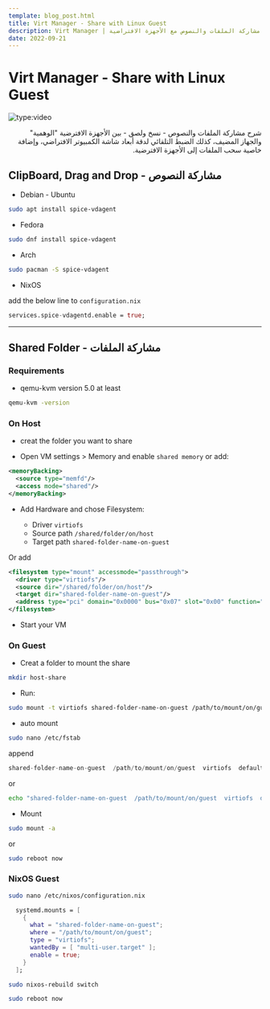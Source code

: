 ```yaml
---
template: blog_post.html
title: Virt Manager - Share with Linux Guest
description: Virt Manager | مشاركة الملفات والنصوص مع الأجهزة الافتراضية
date: 2022-09-21
---
```


# Virt Manager - Share with Linux Guest

![type:video](https://www.youtube.com/embed/HPmkzU4z20s)

<div dir="rtl">
شرح مشاركة الملفات والنصوص - نسخ ولصق - بين الأجهزة الافترضية "الوهمية" والجهاز المضيف، كذلك الضبط التلقائي لدقة أبعاد شاشة الكمبيوتر الافتراضي، وإضافة خاصية سحب الملفات إلى الأجهزة الافترضية.
</div>

<p hidden>#more</p>

## ClipBoard, Drag and Drop - مشاركة النصوص

- Debian - Ubuntu

```sh
sudo apt install spice-vdagent
```

- Fedora

```sh
sudo dnf install spice-vdagent
```

- Arch

```sh
sudo pacman -S spice-vdagent
```

- NixOS

add the below line to `configuration.nix`

```nix
services.spice-vdagentd.enable = true;
```

---------

## Shared Folder - مشاركة الملفات

### Requirements

- qemu-kvm version 5.0 at least

```sh
qemu-kvm -version
```

### On Host

- creat the folder you want to share

- Open VM settings > Memory and enable `shared memory` or add:

```xml
<memoryBacking>
  <source type="memfd"/>
  <access mode="shared"/>
</memoryBacking>
```

- Add Hardware and chose Filesystem:

    - Driver `virtiofs`
    - Source path `/shared/folder/on/host`
    - Target path `shared-folder-name-on-guest`

Or add

```xml
<filesystem type="mount" accessmode="passthrough">
  <driver type="virtiofs"/>
  <source dir="/shared/folder/on/host"/>
  <target dir="shared-folder-name-on-guest"/>
  <address type="pci" domain="0x0000" bus="0x07" slot="0x00" function="0x0"/>
</filesystem>
```

- Start your VM

### On Guest

- Creat a folder to mount the share

```sh
mkdir host-share
```

- Run:

```sh
sudo mount -t virtiofs shared-folder-name-on-guest /path/to/mount/on/guest
```

- auto mount

```sh
sudo nano /etc/fstab
```

append

```s
shared-folder-name-on-guest  /path/to/mount/on/guest  virtiofs  defaults  0  0
```

or 

```sh
echo "shared-folder-name-on-guest  /path/to/mount/on/guest  virtiofs  defaults  0  0" | sudo tee -a /etc/fstab
```

- Mount

```sh
sudo mount -a
```

or

```sh
sudo reboot now
```

### NixOS Guest

```sh
sudo nano /etc/nixos/configuration.nix
```

```nix
  systemd.mounts = [
    {
      what = "shared-folder-name-on-guest";
      where = "/path/to/mount/on/guest";
      type = "virtiofs";
      wantedBy = [ "multi-user.target" ];
      enable = true;
    }
  ];
```

```sh
sudo nixos-rebuild switch
```

```sh
sudo reboot now
```
